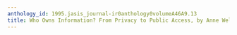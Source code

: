 ```yaml
---
anthology_id: 1995.jasis_journal-ir0anthology0volumeA46A9.13
title: Who Owns Information? From Privacy to Public Access, by Anne Wells Branscomb
---
```

